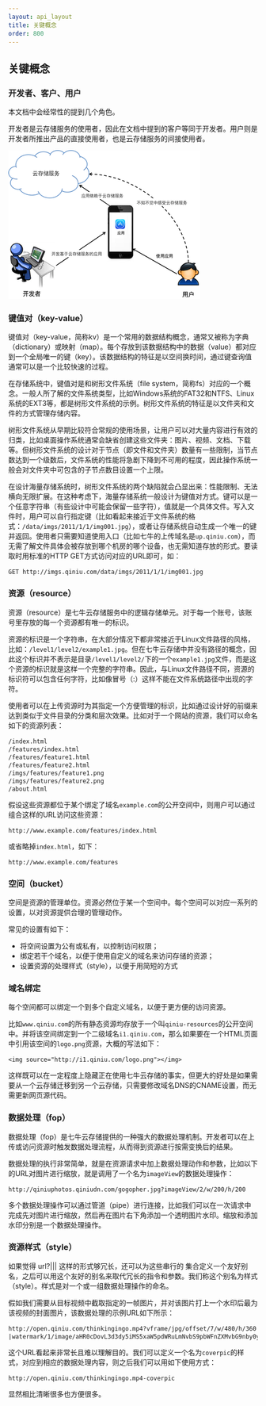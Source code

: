 ```yaml
---
layout: api_layout
title: 关键概念
order: 800
---
```

<a name="concepts"></a>
## 关键概念

<a name="user"></a>
### 开发者、客户、用户

本文档中会经常性的提到几个角色。

开发者是云存储服务的使用者，因此在文档中提到的客户等同于开发者。用户则是开发者所推出产品的直接使用者，也是云存储服务的间接使用者。

![用户场景](img/usecase.png "用户场景")

<a name="key-value"></a>
### 键值对（key-value）

键值对（key-value，简称kv）是一个常用的数据结构概念，通常又被称为字典（dictionary）或映射（map）。每个存放到该数据结构中的数据（value）都对应到一个全局唯一的键（key）。该数据结构的特征是以空间换时间，通过键查询值通常可以是一个比较快速的过程。

在存储系统中，键值对是和树形文件系统（file system，简称fs）对应的一个概念。一般人所了解的文件系统类型，比如Windows系统的FAT32和NTFS、Linux系统的EXT3等，都是树形文件系统的示例。树形文件系统的特征是以文件夹和文件的方式管理存储内容。

树形文件系统从早期比较符合常规的使用场景，让用户可以对大量内容进行有效的归类，比如桌面操作系统通常会缺省创建这些文件夹：图片、视频、文档、下载等。但树形文件系统的设计对于节点（即文件和文件夹）数量有一些限制，当节点数达到一个级数后，文件系统的性能将急剧下降到不可用的程度，因此操作系统一般会对文件夹中可包含的子节点数目设置一个上限。

在设计海量存储系统时，树形文件系统的两个缺陷就会凸显出来：性能限制、无法横向无限扩展。在这种考虑下，海量存储系统一般设计为键值对方式。键可以是一个任意字符串（有些设计中可能会保留一些字符），值就是一个具体文件。写入文件时，用户可以自行指定键（比如看起来接近于文件系统的格式：`/data/imgs/2011/1/1/img001.jpg`），或者让存储系统自动生成一个唯一的键并返回。使用者只需要知道使用入口（比如七牛的上传域名是`up.qiniu.com`），而无需了解文件具体会被存放到哪个机房的哪个设备，也无需知道存放的形式。要读取时用标准的HTTP GET方式访问对应的URL即可，如：

```
GET http://imgs.qiniu.com/data/imgs/2011/1/1/img001.jpg
```

<a name="resource"></a>
### 资源（resource）

资源（resource）是七牛云存储服务中的逻辑存储单元。对于每一个账号，该账号里存放的每一个资源都有唯一的标识。

资源的标识是一个字符串，在大部分情况下都非常接近于Linux文件路径的风格，比如：`/level1/level2/example1.jpg`。但在七牛云存储中并没有路径的概念，因此这个标识并不表示是目录`/level1/level2/`下的一个`example1.jpg`文件，而是这个资源的标识就是这样一个完整的字符串。因此，与Linux文件路径不同，资源的标识符可以包含任何字符，比如像冒号（:）这样不能在文件系统路径中出现的字符。

使用者可以在上传资源时为其指定一个方便管理的标识，比如通过设计好的前缀来达到类似于文件目录的分类和层次效果。比如对于一个网站的资源，我们可以命名如下的资源列表：

```
/index.html
/features/index.html
/features/feature1.html
/features/feature2.html
/imgs/features/feature1.png
/imgs/features/feature2.png
/about.html
```

假设这些资源都位于某个绑定了域名`example.com`的公开空间中，则用户可以通过组合这样的URL访问这些资源：

```
http://www.example.com/features/index.html
``` 

或省略掉`index.html`，如下：

```
http://www.example.com/features
```

<a name="bucket"></a>
### 空间（bucket）

空间是资源的管理单位。资源必然位于某一个空间中。每个空间可以对应一系列的设置，以对资源提供合理的管理动作。

常见的设置有如下：

- 将空间设置为公有或私有，以控制访问权限；
- 绑定若干个域名，以便于使用自定义的域名来访问存储的资源；
- 设置资源的处理样式（style），以便于用简短的方式

<a name="domain-binding"></a>
### 域名绑定

每个空间都可以绑定一个到多个自定义域名，以便于更方便的访问资源。

比如`www.qiniu.com`的所有静态资源均存放于一个叫`qiniu-resources`的公开空间中。并将该空间绑定到一个二级域名`i1.qiniu.com`，那么如果要在一个HTML页面中引用该空间的`logo.png`资源，大概的写法如下：

```
<img source="http://i1.qiniu.com/logo.png"></img>
```

这样既可以在一定程度上隐藏正在使用七牛云存储的事实，但更大的好处是如果需要从一个云存储迁移到另一个云存储，只需要修改域名DNS的CNAME设置，而无需更新网页源代码。

<a name="fop"></a>
### 数据处理（fop）

数据处理（fop）是七牛云存储提供的一种强大的数据处理机制。开发者可以在上传或访问资源时触发数据处理流程，从而得到资源进行按需变换后的结果。

数据处理的执行非常简单，就是在资源请求中加上数据处理动作和参数，比如以下的URL对图片进行缩放，就是调用了一个名为`imageView`的数据处理操作：

```
http://qiniuphotos.qiniudn.com/gogopher.jpg?imageView/2/w/200/h/200
```

多个数据处理操作可以通过管道（pipe）进行连接，比如我们可以在一次请求中完成先对图片进行缩放，然后再在图片右下角添加一个透明图片水印。缩放和添加水印分别是一个数据处理操作。

<a name="style"></a>
### 资源样式（style）

如果觉得 url?<fop1>|<fop2>|<fop3>|<fopN> 这样的形式够冗长，还可以为这些串行的 <fop> 集合定义一个友好别名，之后可以用这个友好的别名来取代冗长的指令和参数。我们称这个别名为样式（style）。样式是对一个或一组数据处理操作的命名。

假如我们需要从目标视频中截取指定的一帧图片，并对该图片打上一个水印后最为该视频的封面图片，该数据处理的示例URL如下所示：

```
http://open.qiniu.com/thinkingingo.mp4?vframe/jpg/offset/7/w/480/h/360
|watermark/1/image/aHR0cDovL3d3dy5iMS5xaW5pdWRuLmNvbS9pbWFnZXMvbG9nby0yLnBuZw==
```

这个URL看起来非常长且难以理解目的。我们可以定义一个名为`coverpic`的样式，对应到相应的数据处理内容，则之后我们可以用如下使用方式：

```
http://open.qiniu.com/thinkingingo.mp4-coverpic
```

显然相比清晰很多也方便很多。